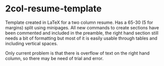 # 2col-resume-template
 
Template created in LaTeX for a two column resume. Has a 65-30 (5 for margins) split using minipages. All new commands to create sections have been commented and included in the preamble, the right hand section still needs a bit of formatting but most of it is easily usable through tables and including vertical spaces.

Only current problem is that there is overflow of text on the right hand column, so there may be need of trial and error.
